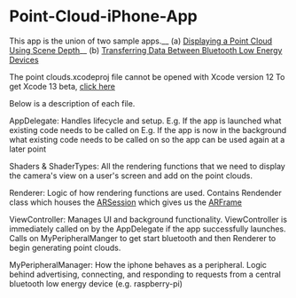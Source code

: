 # Point-Cloud-iPhone-App


This app is the union of two sample apps.__
(a) [Displaying a Point Cloud Using Scene Depth](https://developer.apple.com/documentation/arkit/environmental_analysis/displaying_a_point_cloud_using_scene_depth)__
(b) [Transferring Data Between Bluetooth Low Energy Devices](https://developer.apple.com/documentation/corebluetooth/transferring_data_between_bluetooth_low_energy_devices)


The point clouds.xcodeproj file cannot be opened with Xcode version 12
To get Xcode 13 beta, [click here](https://developer.apple.com/xcode/)

Below is a description of each file.

AppDelegate: Handles lifecycle and setup.
E.g. If the app is launched what existing code needs to be called on
E.g. If the app is now in the background what existing code needs to be called on so the app can be used again at a later point

Shaders & ShaderTypes: All the rendering functions that we need to display the camera's view on a user's screen and add on the point clouds.

Renderer: Logic of how rendering functions are used. Contains Rendender class which houses the [ARSession](https://developer.apple.com/documentation/arkit/arsession) which gives us the [ARFrame](https://developer.apple.com/documentation/arkit/arframe)

ViewController: Manages UI and background functionality. ViewController is immediately called on by the AppDelegate if the app successfully launches. Calls on MyPeripheralManger to get start bluetooth and then Renderer to begin generating point clouds.

MyPeripheralManager: How the iphone behaves as a peripheral. Logic behind advertising, connecting, and responding to requests from a central bluetooth low energy device (e.g. raspberry-pi)

